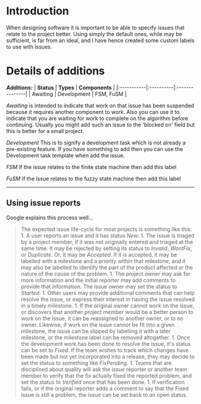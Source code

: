 # Introduction #

When designing software it is important to be able to specify issues that relate to the project better. Using simply the default ones, while may be sufficient, is far from an ideal, and I have hence created some custom labels to use with issues.


# Details of additions #

**_Additions:_**
| **Status** | **Types** | **Components** |
|:-----------|:----------|:---------------|
| Awaiting   | Development | FSM, FuSM      |


_Awaiting_ is intended to indicate that work on that issue has been suspended because it requires another component to work. Also you can use it to indicate that you are waiting for work to complete on the algorithm before continuing. Usually you might add such an issue to the 'blocked on' field but this is better for a small project.

_Development_ This is to signify a development task which is not already a pre-existing feature. If you have something to add then you can use the Development task template when add the issue.

_FSM_ If the issue relates to the finite state machine then add this label

_FuSM_ If the issue relates to the fuzzy state machine then add this label

> 
---


## Using issue reports ##

Google explains this process well...

> The expected issue life-cycle for most projects is something like this:
    1. A user reports an issue and it has status _New_.
    1. The issue is triaged by a project member, if it was not originally entered and triaged at the same time. It may be rejected by setting its status to _Invalid_, _WontFix_, or _Duplicate_. Or, it may be _Accepted_. If it is accepted, it may be labelled with a milestone and a priority within that milestone, and it may also be labelled to identify the part of the product affected or the nature of the cause of the problem.
    1. The project owner may ask for more information and the initial reporter may add comments to provide that information. The issue owner may set the status to _Started_.
    1. Other users may provide additional comments that can help resolve the issue, or express their interest in having the issue resolved in a timely milestone.
    1. If the original owner cannot work on the issue, or discovers that another project member would be a better person to work on the issue, it can be reassigned to another owner, or to no owner. Likewise, if work on the issue cannot be fit into a given milestone, the issue can be slipped by labelling it with a later milestone, or the milestone label can be removed altogether.
    1. Once the development work has been done to resolve the issue, it's status can be set to _Fixed_. If the team wishes to track which changes have been made but not yet incorporated into a release, they may decide to set the status to something like _FixPending_.
    1. Teams that are disciplined about quality will ask the issue reporter or another team member to verify that the fix actually fixed the reported problem, and set the status to _Verified_ once that has been done.
    1. If verification fails, or if the original reporter adds a comment to say that the Fixed issue is still a problem, the issue can be set back to an open status.